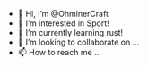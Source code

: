 - 👋 Hi, I’m @OhminerCraft
- 👀 I’m interested in Sport!
- 🌱 I’m currently learning rust!
- 💞️ I’m looking to collaborate on ...
- 📫 How to reach me ...

<!---
OhminerCraft/OhminerCraft is a ✨ special ✨ repository because its `README.md` (this file) appears on your GitHub profile.
You can click the Preview link to take a look at your changes.
--->
